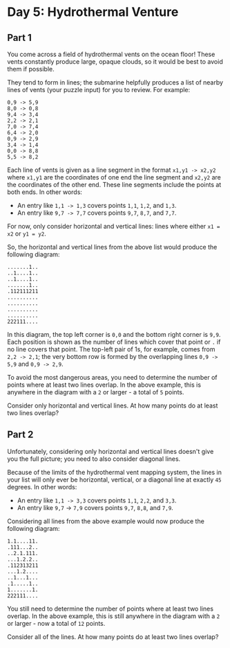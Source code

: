 # Day 5: Hydrothermal Venture

## Part 1

You come across a field of hydrothermal vents on the ocean floor! These vents
constantly produce large, opaque clouds, so it would be best to avoid them if
possible.

They tend to form in lines; the submarine helpfully produces a list of nearby
lines of vents (your puzzle input) for you to review. For example:

```
0,9 -> 5,9
8,0 -> 0,8
9,4 -> 3,4
2,2 -> 2,1
7,0 -> 7,4
6,4 -> 2,0
0,9 -> 2,9
3,4 -> 1,4
0,0 -> 8,8
5,5 -> 8,2
```

Each line of vents is given as a line segment in the format `x1,y1 -> x2,y2`
where `x1,y1` are the coordinates of one end the line segment and `x2,y2` are
the coordinates of the other end. These line segments include the points at
both ends. In other words:

- An entry like `1,1 -> 1,3` covers points `1,1`, `1,2`, and `1,3`.
- An entry like `9,7 -> 7,7` covers points `9,7`, `8,7`, and `7,7`.

For now, only consider horizontal and vertical lines: lines where either `x1 =
x2` or `y1 = y2`.

So, the horizontal and vertical lines from the above list would produce the
following diagram:

```
.......1..
..1....1..
..1....1..
.......1..
.112111211
..........
..........
..........
..........
222111....
```

In this diagram, the top left corner is `0,0` and the bottom right corner is `9,9`.
Each position is shown as the number of lines which cover that point or `.` if no
line covers that point. The top-left pair of 1s, for example, comes from `2,2 ->
2,1`; the very bottom row is formed by the overlapping lines `0,9 -> 5,9` and `0,9
-> 2,9`.

To avoid the most dangerous areas, you need to determine the number of points
where at least two lines overlap. In the above example, this is anywhere in the
diagram with a `2` or larger - a total of `5` points.

Consider only horizontal and vertical lines. At how many points do at least two
lines overlap?

## Part 2

Unfortunately, considering only horizontal and vertical lines doesn't give you
the full picture; you need to also consider diagonal lines.

Because of the limits of the hydrothermal vent mapping system, the lines in
your list will only ever be horizontal, vertical, or a diagonal line at exactly
`45` degrees. In other words:

- An entry like `1,1 -> 3,3` covers points `1,1`, `2,2`, and `3,3`.
- An entry like `9,7` -> `7,9` covers points `9,7`, `8,8`, and `7,9`.

Considering all lines from the above example would now produce the following diagram:

```
1.1....11.
.111...2..
..2.1.111.
...1.2.2..
.112313211
...1.2....
..1...1...
.1.....1..
1.......1.
222111....
```

You still need to determine the number of points where at least two lines
overlap. In the above example, this is still anywhere in the diagram with a `2`
or larger - now a total of `12` points.

Consider all of the lines. At how many points do at least two lines overlap?

